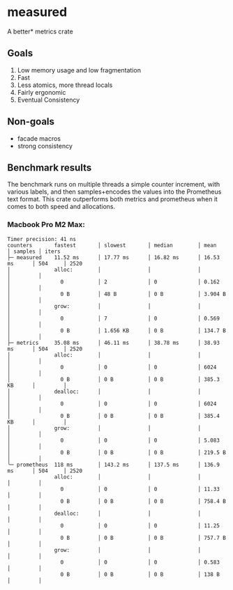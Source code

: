 # measured

A better\* metrics crate

## Goals

1. Low memory usage and low fragmentation
2. Fast
3. Less atomics, more thread locals
4. Fairly ergonomic
5. Eventual Consistency

## Non-goals

- facade macros
- strong consistency

## Benchmark results

The benchmark runs on multiple threads a simple counter increment, with various labels,
and then samples+encodes the values into the Prometheus text format. This crate outperforms both metrics and prometheus
when it comes to both speed and allocations.

### Macbook Pro M2 Max:

```
Timer precision: 41 ns
counters       fastest       │ slowest       │ median        │ mean          │ samples │ iters
├─ measured    11.52 ms      │ 17.77 ms      │ 16.82 ms      │ 16.53 ms      │ 504     │ 2520
│              alloc:        │               │               │               │         │
│                0           │ 2             │ 0             │ 0.162         │         │
│                0 B         │ 48 B          │ 0 B           │ 3.904 B       │         │
│              grow:         │               │               │               │         │
│                0           │ 7             │ 0             │ 0.569         │         │
│                0 B         │ 1.656 KB      │ 0 B           │ 134.7 B       │         │
├─ metrics     35.08 ms      │ 46.11 ms      │ 38.78 ms      │ 38.93 ms      │ 504     │ 2520
│              alloc:        │               │               │               │         │
│                0           │ 0             │ 0             │ 6024          │         │
│                0 B         │ 0 B           │ 0 B           │ 385.3 KB      │         │
│              dealloc:      │               │               │               │         │
│                0           │ 0             │ 0             │ 6024          │         │
│                0 B         │ 0 B           │ 0 B           │ 385.4 KB      │         │
│              grow:         │               │               │               │         │
│                0           │ 0             │ 0             │ 5.083         │         │
│                0 B         │ 0 B           │ 0 B           │ 219.5 B       │         │
╰─ prometheus  118 ms        │ 143.2 ms      │ 137.5 ms      │ 136.9 ms      │ 504     │ 2520
               alloc:        │               │               │               │         │
                 0           │ 0             │ 0             │ 11.33         │         │
                 0 B         │ 0 B           │ 0 B           │ 758.4 B       │         │
               dealloc:      │               │               │               │         │
                 0           │ 0             │ 0             │ 11.25         │         │
                 0 B         │ 0 B           │ 0 B           │ 757.7 B       │         │
               grow:         │               │               │               │         │
                 0           │ 0             │ 0             │ 0.583         │         │
                 0 B         │ 0 B           │ 0 B           │ 138 B         │         │
```
